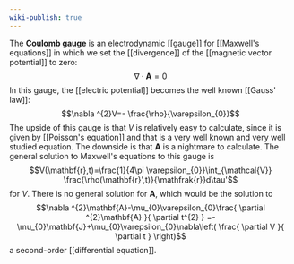 ```yaml
---
wiki-publish: true
---
```

The **Coulomb gauge** is an electrodynamic [[gauge]] for [[Maxwell's equations]] in which we set the [[divergence]] of the [[magnetic vector potential]] to zero:
$$\nabla\cdot \mathbf{A}=0$$
In this gauge, the [[electric potential]] becomes the well known [[Gauss' law]]:
$$\nabla ^{2}V=- \frac{\rho}{\varepsilon_{0}}$$
The upside of this gauge is that $V$ is relatively easy to calculate, since it is given by [[Poisson's equation]] and that is a very well known and very well studied equation. The downside is that $\mathbf{A}$ is a nightmare to calculate. The general solution to Maxwell's equations to this gauge is
$$V(\mathbf{r},t)=\frac{1}{4\pi \varepsilon_{0}}\int_{\mathcal{V}} \frac{\rho(\mathbf{r}',t)}{\mathfrak{r}}d\tau'$$
for $V$. There is no general solution for $\mathbf{A}$, which would be the solution to
$$\nabla ^{2}\mathbf{A}-\mu_{0}\varepsilon_{0}\frac{ \partial ^{2}\mathbf{A} }{ \partial t^{2} } =-\mu_{0}\mathbf{J}+\mu_{0}\varepsilon_{0}\nabla\left( \frac{ \partial V }{ \partial t }  \right)$$
a second-order [[differential equation]].